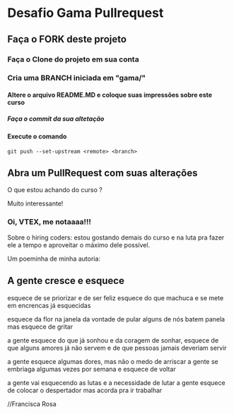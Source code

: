 # Desafio Gama Pullrequest

## Faça o FORK deste projeto

### Faça o Clone do projeto em sua conta

### Cria uma BRANCH iniciada em "gama/"

#### Altere o arquivo README.MD e coloque suas impressões sobre este curso

##### Faça o commit da sua altetação

#### Execute o comando

`git push --set-upstream <remote> <branch>`

## Abra um PullRequest com suas alterações

O que estou achando do curso ?

Muito interessante!


### Oi, VTEX, me notaaaa!!! 

Sobre o hiring coders: estou gostando demais do curso e na luta pra fazer ele a tempo e aproveitar o máximo dele possível.

Um poeminha de minha autoria: 

## A gente cresce e esquece

esquece de se priorizar
e de ser feliz
esquece do que machuca
e se mete em encrencas já esquecidas

esquece da flor na janela
da vontade de pular
alguns de nós batem panela
mas esquece de gritar

a gente esquece do que já sonhou
e da coragem de sonhar,
esquece de que alguns amores já não servem
e de que pessoas jamais deveriam servir

a gente esquece algumas dores,
mas não o medo de arriscar
a gente se embriaga algumas vezes por semana
e esquece de voltar

a gente vai esquecendo as lutas
e a necessidade de lutar
a gente esquece de colocar o despertador
mas acorda pra ir trabalhar

//Francisca Rosa
